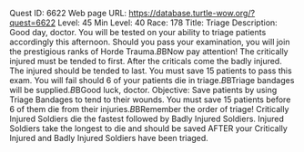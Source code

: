 Quest ID: 6622
Web page URL: https://database.turtle-wow.org/?quest=6622
Level: 45
Min Level: 40
Race: 178
Title: Triage
Description: Good day, doctor. You will be tested on your ability to triage patients accordingly this afternoon. Should you pass your examination, you will join the prestigious ranks of Horde Trauma.$B$BNow pay attention! The critically injured must be tended to first. After the criticals come the badly injured. The injured should be tended to last. You must save 15 patients to pass this exam. You will fail should 6 of your patients die in triage.$B$BTriage bandages will be supplied.$B$BGood luck, doctor.
Objective: Save patients by using Triage Bandages to tend to their wounds. You must save 15 patients before 6 of them die from their injuries.$B$BRemember the order of triage! Critically Injured Soldiers die the fastest followed by Badly Injured Soldiers. Injured Soldiers take the longest to die and should be saved AFTER your Critically Injured and Badly Injured Soldiers have been triaged.
